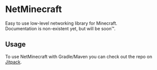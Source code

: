 # NetMinecraft
Easy to use low-level networking library for Minecraft.\
Documentation is non-existent yet, but will be soon™.

## Usage
To use NetMinecraft with Gradle/Maven you can check out the repo on [Jitpack](https://jitpack.io/#RaphiMC/NetMinecraft).  
